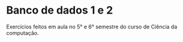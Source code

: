 # Banco de dados 1 e 2

Exercícios feitos em aula no 5° e 6° semestre do curso de Ciência da computação.